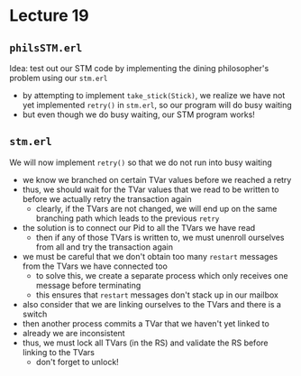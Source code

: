 # Lecture 19

## `philsSTM.erl`
Idea: test out our STM code by implementing the dining philosopher's problem using our `stm.erl`

- by attempting to implement `take_stick(Stick)`, we realize we have not yet implemented `retry()` in `stm.erl`, so our program will do busy waiting
- but even though we do busy waiting, our STM program works!

## `stm.erl`
We will now implement `retry()` so that we do not run into busy waiting

- we know we branched on certain TVar values before we reached a retry
- thus, we should wait for the TVar values that we read to be written to before we actually retry the transaction again
  - clearly, if the TVars are not changed, we will end up on the same branching path which leads to the previous `retry`
- the solution is to connect our Pid to all the TVars we have read
  - then if any of those TVars is written to, we must unenroll ourselves from all and try the transaction again
- we must be careful that we don't obtain too many `restart` messages from the TVars we have connected too
  - to solve this, we create a separate process which only receives one message before terminating
  - this ensures that `restart` messages don't stack up in our mailbox
- also consider that we are linking ourselves to the TVars and there is a switch
- then another process commits a TVar that we haven't yet linked to
- already we are inconsistent
- thus, we must lock all TVars (in the RS) and validate the RS before linking to the TVars
  - don't forget to unlock!
